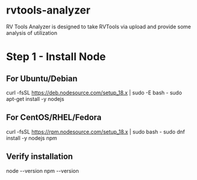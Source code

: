 # rvtools-analyzer
RV Tools Analyzer is designed to take RVTools via upload and provide some analysis of utilization


# Step 1 - Install Node
## For Ubuntu/Debian
curl -fsSL https://deb.nodesource.com/setup_18.x | sudo -E bash -
sudo apt-get install -y nodejs

## For CentOS/RHEL/Fedora
curl -fsSL https://rpm.nodesource.com/setup_18.x | sudo bash -
sudo dnf install -y nodejs npm

## Verify installation
node --version
npm --version
